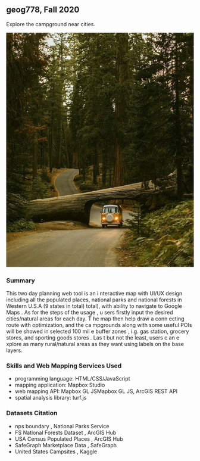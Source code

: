 ## geog778, Fall 2020
Explore the campground near cities.  

![Alt text](/img/cover.jpg "Entry")

### Summary  
This two day planning web tool is an i nteractive map with UI/UX design including all the populated places, national parks and national forests in Western U.S.A (9 states in total) total), with ability to navigate to Google Maps . As for the steps of the usage , u sers firstly input the desired cities/natural areas for each day. T he map then help draw a conn ecting route with optimization, and the ca mpgrounds along with some useful POIs will be showed in selected 100 mil e buffer zones , i.g. gas station, grocery stores, and sporting goods stores . Las t but not the least, users c an e xplore as many rural/natural areas as they want using labels on the base layers.  

### Skills and Web Mapping Services Used  
- programming language: HTML/CSS/JavaScript  
- mapping application: Mapbox Studio  
- web mapping API: Mapbox GL JSMapbox GL JS, ArcGIS REST API
- spatial analysis library: turf.js  

### Datasets Citation
- nps boundary , National Parks Service  
- FS National Forests Dataset , ArcGIS Hub  
- USA Census Populated Places , ArcGIS Hub  
- SafeGraph Marketplace Data , SafeGraph  
- United States Campsites , Kaggle  
